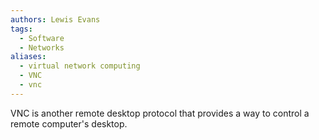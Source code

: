 ```yaml
---
authors: Lewis Evans
tags:
  - Software
  - Networks
aliases:
  - virtual network computing
  - VNC
  - vnc
---
```

VNC is another remote desktop protocol that provides a way to control a remote computer's desktop.